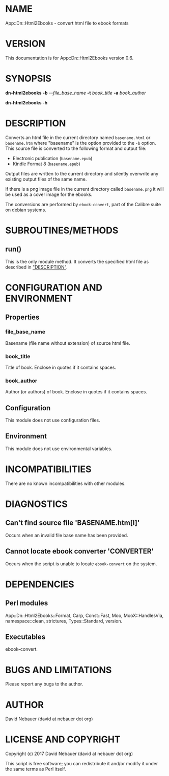 # NAME

App::Dn::Html2Ebooks - convert html file to ebook formats

# VERSION

This documentation is for App::Dn::Html2Ebooks version 0.6.

# SYNOPSIS

**dn-html2ebooks** **-b** _--file\_base\_name_ **-t** _book\_title_ **-a** _book\_author_

**dn-html2ebooks -h**

# DESCRIPTION

Converts an html file in the current directory named `basename.html` or
`basename.htm` where "basename" is the option provided to the `-b` option.
This source file is converted to the following format and output file:

- Electronic publication (`basename.epub`)
- Kindle Format 8 (`basename.epub`)

Output files are written to the current directory and silently overwrite any
existing output files of the same name.

If there is a png image file in the current directory called `basename.png` it
will be used as a cover image for the ebooks.

The conversions are performed by `ebook-convert`, part of the Calibre suite on
debian systems.

# SUBROUTINES/METHODS

## run()

This is the only module method. It converts the specified html file as
described in ["DESCRIPTION"](#description).

# CONFIGURATION AND ENVIRONMENT

## Properties

### file\_base\_name

Basename (file name without extension) of source html file.

### book\_title

Title of book. Enclose in quotes if it contains spaces.

### book\_author

Author (or authors) of book. Enclose in quotes if it contains spaces.

## Configuration

This module does not use configuration files.

## Environment

This module does not use environmental variables.

# INCOMPATIBILITIES

There are no known incompatibilities with other modules.

# DIAGNOSTICS

## Can't find source file 'BASENAME.htm\[l\]'

Occurs when an invalid file base name has been provided.

## Cannot locate ebook converter 'CONVERTER'

Occurs when the script is unable to locate `ebook-convert` on the system.

# DEPENDENCIES

## Perl modules

App::Dn::Html2Ebooks::Format, Carp, Const::Fast, Moo, MooX::HandlesVia,
namespace::clean, strictures, Types::Standard, version.

## Executables

ebook-convert.

# BUGS AND LIMITATIONS

Please report any bugs to the author.

# AUTHOR

David Nebauer (david at nebauer dot org)

# LICENSE AND COPYRIGHT

Copyright (c) 2017 David Nebauer (david at nebauer dot org)

This script is free software; you can redistribute it and/or modify it under
the same terms as Perl itself.
